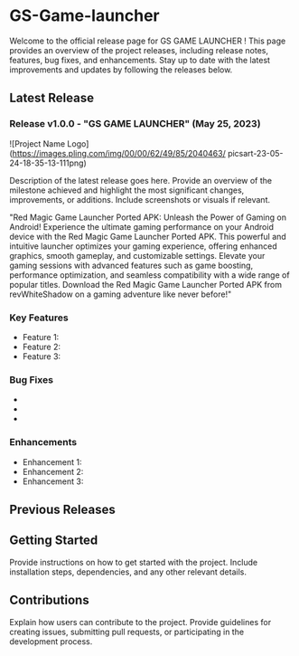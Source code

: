 # GS-Game-launcher

Welcome to the official release page for GS GAME LAUNCHER ! This page provides an overview of the project releases, including release notes, features, bug fixes, and enhancements. Stay up to date with the latest improvements and updates by following the releases below.

## Latest Release

### Release v1.0.0 - "GS GAME LAUNCHER" (May 25, 2023)

![Project Name Logo](https://images.pling.com/img/00/00/62/49/85/2040463/ picsart-23-05-24-18-35-13-111png)

Description of the latest release goes here. Provide an overview of the milestone achieved and highlight the most significant changes, improvements, or additions. Include screenshots or visuals if relevant.

"Red Magic Game Launcher Ported APK: Unleash the Power of Gaming on Android! Experience the ultimate gaming performance on your Android device with the Red Magic Game Launcher Ported APK. This powerful and intuitive launcher optimizes your gaming experience, offering enhanced graphics, smooth gameplay, and customizable settings. Elevate your gaming sessions with advanced features such as game boosting, performance optimization, and seamless compatibility with a wide range of popular titles. Download the Red Magic Game Launcher Ported APK from revWhiteShadow on a gaming adventure like never before!"

### Key Features

- Feature 1: 
- Feature 2: 
- Feature 3: 

### Bug Fixes

- 
- 
- 

### Enhancements

- Enhancement 1: 
- Enhancement 2: 
- Enhancement 3: 

## Previous Releases

## Getting Started

Provide instructions on how to get started with the project. Include installation steps, dependencies, and any other relevant details.

## Contributions

Explain how users can contribute to the project. Provide guidelines for creating issues, submitting pull requests, or participating in the development process.



